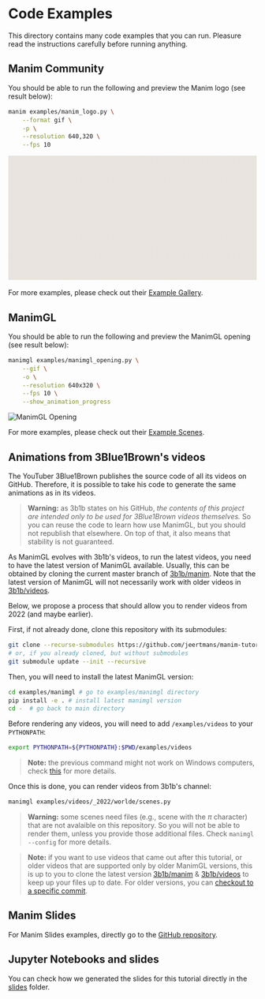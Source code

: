 # Code Examples

This directory contains many code examples that you can run.
Pleasure read the instructions carefully before running anything.

## Manim Community

You should be able to run the following and preview the Manim logo (see result below):
```bash
manim examples/manim_logo.py \
    --format gif \
    -p \
    --resolution 640,320 \
    --fps 10
```

![ManimCE Logo](manim_logo.gif)

For more examples, please check out their [Example Gallery](https://docs.manim.community/en/stable/examples.html#).

## ManimGL

You should be able to run the following and preview the ManimGL opening (see result below):
```bash
manimgl examples/manimgl_opening.py \
    --gif \
    -o \
    --resolution 640x320 \
    --fps 10 \
    --show_animation_progress
```

![ManimGL Opening](manimgl_opening.gif)

For more examples, please check out their [Example Scenes](https://3b1b.github.io/manim/getting_started/example_scenes.html).

## Animations from 3Blue1Brown's videos

The YouTuber 3Blue1Brown publishes the source code of all its videos on GitHub. Therefore, it is possible to take his code to generate the same animations as in its videos.

> **Warning:** as 3b1b states on his GitHub, *the contents of this project are intended only to be used for 3Blue1Brown videos themselves.* So you can reuse the code to learn how use ManimGL, but you should not republish that elsewhere. On top of that, it also means that stability is not guaranteed.

As ManimGL evolves with 3b1b's videos, to run the latest videos, you need to have the latest version of ManimGL available. Usually, this can be obtained by cloning the current master branch of [3b1b/manim](https://github.com/3b1b/manim). Note that the latest version of ManimGL will not necessarily work with older videos in [3b1b/videos](https://github.com/3b1b/videos).

Below, we propose a process that should allow you to render videos from 2022 (and maybe earlier).

First, if not already done, clone this repository with its submodules:

```bash
git clone --recurse-submodules https://github.com/jeertmans/manim-tutorial
# or, if you already cloned, but without submodules
git submodule update --init --recursive
```

Then, you will need to install the latest ManimGL version:

```bash
cd examples/manimgl # go to examples/manimgl directory
pip install -e . # install latest manimgl version
cd -  # go back to main directory
```

Before rendering any videos, you will need to add `/examples/videos` to your `PYTHONPATH`:

```bash
export PYTHONPATH=${PYTHONPATH}:$PWD/examples/videos
```

> **Note:** the previous command might not work on Windows computers, check [this](https://stackoverflow.com/questions/3701646/how-to-add-to-the-pythonpath-in-windows-so-it-finds-my-modules-packages) for more details.

Once this is done, you can render videos from 3b1b's channel:

```bash
manimgl examples/videos/_2022/worlde/scenes.py
```

> **Warning:** some scenes need files (e.g., scene with the $\pi$ character) that are not avalaible on this repository. So you will not be able to render them, unless you provide those additional files. Check `manimgl --config` for more details.

> **Note:** if you want to use videos that came out after this tutorial, or older videos that are supported only by older ManimGL versions, this is up to you to clone the latest version [3b1b/manim](https://github.com/3b1b/manim) & [3b1b/videos](https://github.com/3b1b/videos) to keep up your files up to date. For older versions, you can [checkout to a specific commit](https://coderwall.com/p/xyuoza/git-cloning-specific-commits).

## Manim Slides

For Manim Slides examples, directly go to the [GitHub repository](https://github.com/jeertmans/manim-slides).


## Jupyter Notebooks and slides

You can check how we generated the slides for this tutorial directly in the [slides](../slides) folder.
